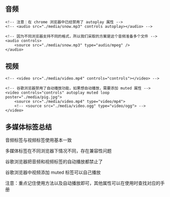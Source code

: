 ## 音频

```
<!-- 注意：在 chrome 浏览器中已经禁用了 autoplay 属性 -->
<!-- <audio src="./media/snow.mp3" controls autoplay></audio> -->

<!-- 因为不同浏览器支持不同的格式，所以我们采取的方案是这个音频准备多个文件 -->
<audio controls>
    <source src="./media/snow.mp3" type="audio/mpeg" />
</audio>
```

## 视频

```
<!-- <video src="./media/video.mp4" controls="controls"></video> -->

<!-- 谷歌浏览器禁用了自动播放功能，如果想自动播放，需要添加 muted 属性 -->
<video controls="controls" autoplay muted loop poster="./media/pig.jpg">
    <source src="./media/video.mp4" type="video/mp4">
    <!-- <source src="./media/video.ogg" type="video/ogg"> -->
</video>
```

## 多媒体标签总结

音频标签与视频标签使用基本一致

多媒体标签在不同浏览器下情况不同，存在兼容性问题

谷歌浏览器把音频和视频标签的自动播放都禁止了

谷歌浏览器中视频添加 muted 标签可以自己播放

注意：重点记住使用方法以及自动播放即可，其他属性可以在使用时查找对应的手册
